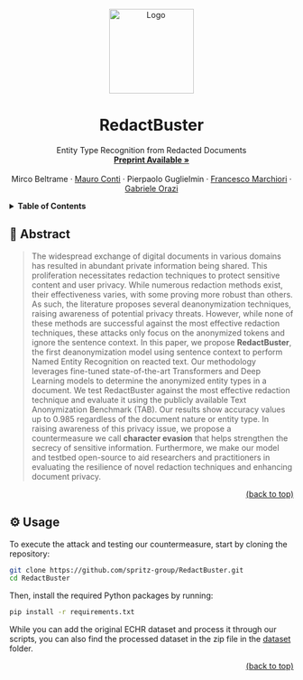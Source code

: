 <div id="top"></div>
<!-- PROJECT LOGO -->
<br />
<div align="center">
  <a href="https://github.com/spritz-group/RedactBuster">
    <img src="https://i.postimg.cc/qq2hX7xt/Redact-Buster.png" alt="Logo" width="150" height="150">
  </a>

  <h1 align="center">RedactBuster</h1>

  <p align="center">
     Entity Type Recognition from Redacted Documents
    <br />
    <a href="https://arxiv.org/abs/2404.12991"><strong>Preprint Available »</strong></a>
    <br />
    <br />
    <a>Mirco Beltrame</a>
    ·
    <a href="https://www.math.unipd.it/~conti/">Mauro Conti</a>
    ·
    <a>Pierpaolo Guglielmin</a>
    ·
    <a href="https://www.math.unipd.it/~fmarchio/">Francesco Marchiori</a>
    ·
    <a href="https://www.math.unipd.it/~orazi/">Gabriele Orazi</a>
  </p>
</div>

<!-- TABLE OF CONTENTS -->
<details>
  <summary><strong>Table of Contents</strong></summary>
  <ol>
    <li>
      <a href="#abstract">Abstract</a>
    </li>
    <li>
      <a href="#usage">Usage</a>
    </li>
    <li>
  </ol>
</details>

<div id="abstract"></div>

## 🧩 Abstract

>The widespread exchange of digital documents in various domains has resulted in abundant private information being shared. This proliferation necessitates redaction techniques to protect sensitive content and user privacy. While numerous redaction methods exist, their effectiveness varies, with some proving more robust than others. As such, the literature proposes several deanonymization techniques, raising awareness of potential privacy threats. However, while none of these methods are successful against the most effective redaction techniques, these attacks only focus on the anonymized tokens and ignore the sentence context. In this paper, we propose **RedactBuster**, the first deanonymization model using sentence context to perform Named Entity Recognition on reacted text. Our methodology leverages fine-tuned state-of-the-art Transformers and Deep Learning models to determine the anonymized entity types in a document. We test RedactBuster against the most effective redaction technique and evaluate it using the publicly available Text Anonymization Benchmark (TAB). Our results show accuracy values up to 0.985 regardless of the document nature or entity type. In raising awareness of this privacy issue, we propose a countermeasure we call **character evasion** that helps strengthen the secrecy of sensitive information. Furthermore, we make our model and testbed open-source to aid researchers and practitioners in evaluating the resilience of novel redaction techniques and enhancing document privacy.

<p align="right"><a href="#top">(back to top)</a></p>
<div id="usage"></div>

## ⚙️ Usage

To execute the attack and testing our countermeasure, start by cloning the repository:

```bash
git clone https://github.com/spritz-group/RedactBuster.git
cd RedactBuster
```

Then, install the required Python packages by running:

```bash
pip install -r requirements.txt
```

While you can add the original ECHR dataset and process it through our scripts, you can also find the processed dataset in the zip file in the [dataset](https://github.com/spritz-group/RedactBuster/tree/main/dataset) folder.

<p align="right"><a href="#top">(back to top)</a></p>
